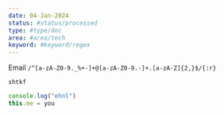 ```yaml
---
date: 04-Jan-2024
status: #status/processed 
type: #type/doc 
area: #area/tech 
keyword: #keyword/regex
---
```


Email
`/^[a-zA-Z0-9._%+-]+@[a-zA-Z0-9.-]+.[a-zA-Z]{2,}$/{:r}`



`shtkf`

```ts showLineNumbers
console.log("ehnl")
this.me = you
```

